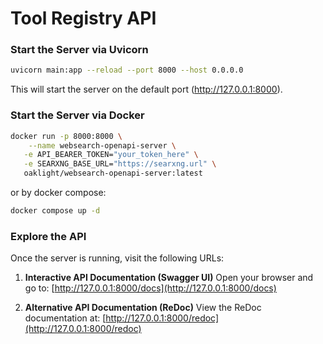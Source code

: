 # Tool Registry API

### Start the Server via Uvicorn

```bash
uvicorn main:app --reload --port 8000 --host 0.0.0.0
```

This will start the server on the default port (<http://127.0.0.1:8000>).

### Start the Server via Docker

```bash
docker run -p 8000:8000 \
    --name websearch-openapi-server \
   -e API_BEARER_TOKEN="your_token_here" \
   -e SEARXNG_BASE_URL="https://searxng.url" \
   oaklight/websearch-openapi-server:latest
```

or by docker compose:

```bash
docker compose up -d
```

### Explore the API

Once the server is running, visit the following URLs:

1. **Interactive API Documentation (Swagger UI)**
   Open your browser and go to:
   [http://127.0.0.1:8000/docs](http://127.0.0.1:8000/docs)

2. **Alternative API Documentation (ReDoc)**
   View the ReDoc documentation at:
   [http://127.0.0.1:8000/redoc](http://127.0.0.1:8000/redoc)
